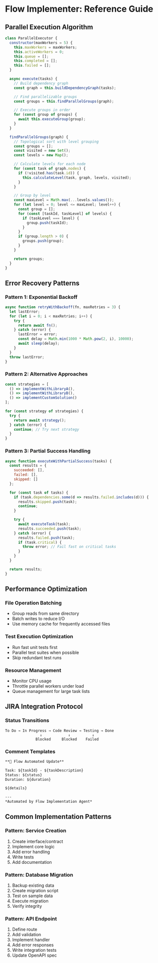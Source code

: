 # Flow Implementer: Reference Guide

## Parallel Execution Algorithm

```javascript
class ParallelExecutor {
  constructor(maxWorkers = 5) {
    this.maxWorkers = maxWorkers;
    this.activeWorkers = 0;
    this.queue = [];
    this.completed = [];
    this.failed = [];
  }

  async execute(tasks) {
    // Build dependency graph
    const graph = this.buildDependencyGraph(tasks);

    // Find parallelizable groups
    const groups = this.findParallelGroups(graph);

    // Execute groups in order
    for (const group of groups) {
      await this.executeGroup(group);
    }
  }

  findParallelGroups(graph) {
    // Topological sort with level grouping
    const groups = [];
    const visited = new Set();
    const levels = new Map();

    // Calculate levels for each node
    for (const task of graph.nodes) {
      if (!visited.has(task.id)) {
        this.calculateLevel(task, graph, levels, visited);
      }
    }

    // Group by level
    const maxLevel = Math.max(...levels.values());
    for (let level = 0; level <= maxLevel; level++) {
      const group = [];
      for (const [taskId, taskLevel] of levels) {
        if (taskLevel === level) {
          group.push(taskId);
        }
      }
      if (group.length > 0) {
        groups.push(group);
      }
    }

    return groups;
  }
}
```

## Error Recovery Patterns

### Pattern 1: Exponential Backoff
```javascript
async function retryWithBackoff(fn, maxRetries = 3) {
  let lastError;
  for (let i = 0; i < maxRetries; i++) {
    try {
      return await fn();
    } catch (error) {
      lastError = error;
      const delay = Math.min(1000 * Math.pow(2, i), 10000);
      await sleep(delay);
    }
  }
  throw lastError;
}
```

### Pattern 2: Alternative Approaches
```javascript
const strategies = [
  () => implementWithLibraryA(),
  () => implementWithLibraryB(),
  () => implementCustomSolution()
];

for (const strategy of strategies) {
  try {
    return await strategy();
  } catch (error) {
    continue; // Try next strategy
  }
}
```

### Pattern 3: Partial Success Handling
```javascript
async function executeWithPartialSuccess(tasks) {
  const results = {
    succeeded: [],
    failed: [],
    skipped: []
  };

  for (const task of tasks) {
    if (task.dependencies.some(d => results.failed.includes(d))) {
      results.skipped.push(task);
      continue;
    }

    try {
      await executeTask(task);
      results.succeeded.push(task);
    } catch (error) {
      results.failed.push(task);
      if (task.critical) {
        throw error; // Fail fast on critical tasks
      }
    }
  }

  return results;
}
```

## Performance Optimization

### File Operation Batching
- Group reads from same directory
- Batch writes to reduce I/O
- Use memory cache for frequently accessed files

### Test Execution Optimization
- Run fast unit tests first
- Parallel test suites when possible
- Skip redundant test runs

### Resource Management
- Monitor CPU usage
- Throttle parallel workers under load
- Queue management for large task lists

## JIRA Integration Protocol

### Status Transitions
```
To Do → In Progress → Code Review → Testing → Done
                ↓            ↓          ↓
              Blocked     Blocked    Failed
```

### Comment Templates
```markdown
**🤖 Flow Automated Update**

Task: ${taskId} - ${taskDescription}
Status: ${status}
Duration: ${duration}

${details}

---
*Automated by Flow Implementation Agent*
```

## Common Implementation Patterns

### Pattern: Service Creation
1. Create interface/contract
2. Implement core logic
3. Add error handling
4. Write tests
5. Add documentation

### Pattern: Database Migration
1. Backup existing data
2. Create migration script
3. Test on sample data
4. Execute migration
5. Verify integrity

### Pattern: API Endpoint
1. Define route
2. Add validation
3. Implement handler
4. Add error responses
5. Write integration tests
6. Update OpenAPI spec